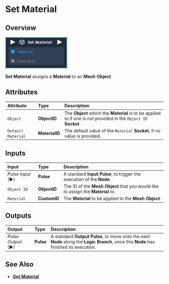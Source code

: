 # Set Material

## Overview

![The Set Material Node.](../.gitbook/assets/set-material.PNG)

**Set Material** assigns a **Material** to an **Mesh** **Object**.

## Attributes

| Attribute | Type | Description |
| :--- | :--- | :--- |
| `Object` | **ObjectID** | The **Object** which the **Material** is to be applied to if one is not provided in the `Object ID` **Socket**. |
| `Default Material` | **MaterialID** | The default value of the `Material` **Socket**, if no value is provided. |

## Inputs

| Input | Type | Description |
| :--- | :--- | :--- |
| _Pulse Input_ \(►\) | **Pulse** | A standard **Input Pulse**, to trigger the execution of the **Node**. |
| `Object ID` | **ObjectID** | The ID of the **Mesh Object** that you would like to assign the **Material** to. |
| `Material` | **CustomID** | The **Material** to be applied to the **Mesh** **Object**. |

## Outputs

| Output | Type | Description |
| :--- | :--- | :--- |
| _Pulse Output_ \(►\) | **Pulse** | A standard **Output Pulse**, to move onto the next **Node** along the **Logic Branch**, once this **Node** has finished its execution. |

## See Also

* [**Get Material**](get-material.md)

